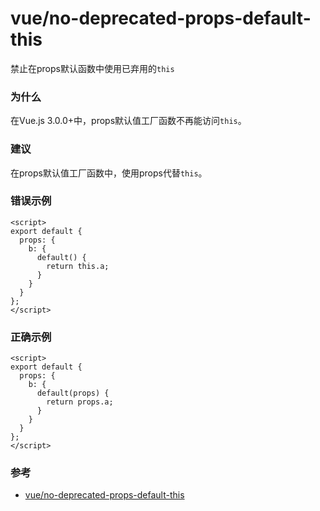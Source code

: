 # vue/no-deprecated-props-default-this

禁止在props默认函数中使用已弃用的`this`

### 为什么

在Vue.js 3.0.0+中，props默认值工厂函数不再能访问`this`。

### 建议

在props默认值工厂函数中，使用props代替`this`。

### 错误示例

```vue
<script>
export default {
  props: {
    b: {
      default() {
        return this.a;
      }
    }
  }
};
</script>
```

### 正确示例

```vue
<script>
export default {
  props: {
    b: {
      default(props) {
        return props.a;
      }
    }
  }
};
</script>
```

### 参考

- [vue/no-deprecated-props-default-this](https://eslint.vuejs.org/rules/no-deprecated-props-default-this.html)
